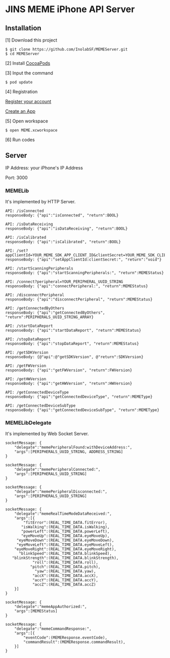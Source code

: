 # JINS MEME iPhone API Server


## Installation

[1] Download this project

```
$ git clone https://github.com/InolabSF/MEMEServer.git
$ cd MEMEServer
```

[2] Install [CocoaPods](https://guides.cocoapods.org/using/getting-started.html)

[3] Input the command

```
$ pod update
```

[4] Registration

[Register your account](https://developers.jins.com/en/preregistration/)

[Create an App](https://developers.jins.com/en/apps/create/)

[5] Open workspace

```
$ open MEME.xcworkspace
```

[6] Run codes


## Server

IP Address: your iPhone's IP Address

Port: 3000

### MEMELib

It's implemented by HTTP Server.

```
API: /isConnected
responseBody: {"api":"isConnected", "return":BOOL}

API: /isDataReceiving
responseBody: {"api":"isDataReceiving", "return":BOOL}

API: /isCalibrated
responseBody: {"api":"isCalibrated", "return":BOOL}

API: /set?appClientId=YOUR_MEME_SDK_APP_CLIENT_ID&clientSecret=YOUR_MEME_SDK_CLIENT_SECRET
responseBody: {"api":"setAppClientId:clientSecret:", "return":"void"}

API: /startScanningPeripherals
responseBody: {"api":"startScanningPeripherals:", "return":MEMEStatus}

API: /connect?peripheral=YOUR_PERIPHERAL_UUID_STRING
responseBody: {"api":"connectPeripheral:", "return":MEMEStatus}

API: /disconnectPeripheral
responseBody: {"api":"disconnectPeripheral", "return":MEMEStatus}

API: /getConnectedByOthers
responseBody: {"api":"getConnectedByOthers", "return":PERIPHERALS_UUID_STRING_ARRAY}

API: /startDataReport
responseBody: {"api":"startDataReport", "return":MEMEStatus}

API: /stopDataReport
responseBody: {"api":"stopDataReport", "return":MEMEStatus}

API: /getSDKVersion
responseBody: {@"api":@"getSDKVersion", @"return":SDKVersion}

API: /getFWVersion
responseBody: {"api":"getFWVersion", "return":FWVersion}

API: /getHWVersion
responseBody: {"api":"getHWVersion", "return":HWVersion}

API: /getConnectedDeviceType
responseBody: {"api":"getConnectedDeviceType", "return":MEMEType}

API: /getConnectedDeviceSubType
responseBody: {"api":"getConnectedDeviceSubType", "return":MEMEType}
```

### MEMELibDelegate

It's implemented by Web Socket Server.

```
socketMessage: {
    "delegate":"memePeripheralFound:withDeviceAddress:",
    "args":[PERIPHERALS_UUID_STRING, ADDRESS_STRING]
}

socketMessage: {
    "delegate":"memePeripheralConnected:",
    "args":[PERIPHERALS_UUID_STRING]
}

socketMessage: {
    "delegate":"memePeripheralDisconnected:",
    "args":[PERIPHERALS_UUID_STRING]
}

socketMessage: {
    "delegate":"memeRealTimeModeDataReceived:",
    "args":[{
        "fitError":(REAL_TIME_DATA.fitError),
       "isWalking":(REAL_TIME_DATA.isWalking),
       "powerLeft":(REAL_TIME_DATA.powerLeft),
       "eyeMoveUp":(REAL_TIME_DATA.eyeMoveUp),
     "eyeMoveDown":(REAL_TIME_DATA.eyeMoveDown),
     "eyeMoveLeft":(REAL_TIME_DATA.eyeMoveLeft),
    "eyeMoveRight":(REAL_TIME_DATA.eyeMoveRight),
      "blinkSpeed":(REAL_TIME_DATA.blinkSpeed),
   "blinkStrength":(REAL_TIME_DATA.blinkStrength),
            "roll":(REAL_TIME_DATA.roll),
           "pitch":(REAL_TIME_DATA.pitch),
             "yaw":(REAL_TIME_DATA.yaw),
            "accX":(REAL_TIME_DATA.accX),
            "accY":(REAL_TIME_DATA.accY),
            "accZ":(REAL_TIME_DATA.accZ)
    }]
}

socketMessage: {
    "delegate":"memeAppAuthorized:",
    "args":[MEMEStatus]
}

socketMessage: {
    "delegate":"memeCommandResponse:",
    "args":[{
        "eventCode":(MEMEResponse.eventCode),
        "commandResult":(MEMEResponse.commandResult),
    }]
}
```

